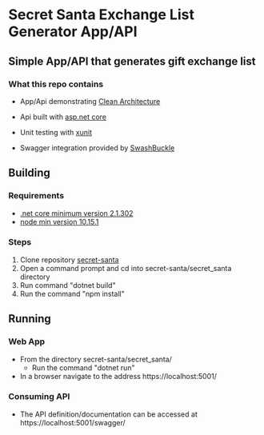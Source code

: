 
  

# Secret Santa Exchange List Generator App/API

  

## Simple App/API that generates gift exchange list

### What this repo contains

 - App/Api demonstrating [Clean Architecture](https://www.amazon.com/Clean-Architecture-Craftsmans-Software-Structure-ebook/dp/B075LRM681)

 - Api built with [asp.net core](https://docs.microsoft.com/en-us/aspnet/core/?view=aspnetcore-2.2)

 - Unit testing with [xunit](https://xunit.github.io/)
 - Swagger integration provided by [SwashBuckle](https://github.com/domaindrivendev/Swashbuckle)
  

## Building

### Requirements

 - [.net core minimum version  2.1.302](https://dotnet.microsoft.com/download/dotnet-core/2.1)
 - [node min version 10.15.1](https://nodejs.org/en/)

### Steps

 1. Clone repository [secret-santa](https://github.com/rmccardell/secret-santa)
 2. Open a command prompt and cd into secret-santa/secret_santa directory
 3. Run command "dotnet build" 
 4.  Run the command "npm install"

## Running

### Web App
 - From the directory secret-santa/secret_santa/
	 - Run the command "dotnet run"
 - In a browser navigate to the address https://localhost:5001/
### Consuming API
 - The API definition/documentation can be accessed at https://localhost:5001/swagger/
